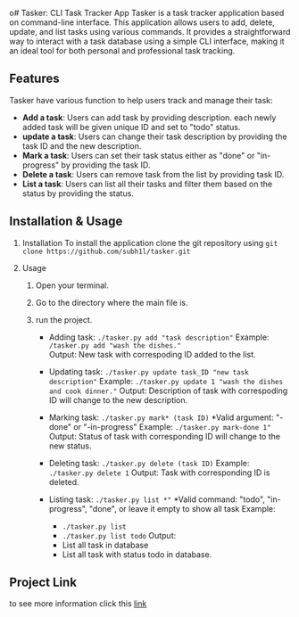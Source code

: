 o# Tasker: CLI Task Tracker App
Tasker is a task tracker application based on command-line interface. This application allows users to add, delete, update, and list tasks using various commands. It provides a straightforward way to interact with a task database using a simple CLI interface, making it an ideal tool for both personal and professional task tracking.

## Features
Tasker have various function to help users track and manage their task:
- **Add a task**: Users can add task by providing description. each newly added task will be given unique ID and set to "todo" status.
- **update a task**: Users can change their task description by providing the task ID and the new description.
- **Mark a task**: Users can set their task status either as "done" or "in-progress" by providing the task ID.
- **Delete a task**: Users can remove task from the list by providing task ID.
- **List a task**: Users can list all their tasks and filter them based on the status by providing the status.

## Installation & Usage
1. Installation
    To install the application clone the git repository using `git clone https://github.com/subh1l/tasker.git`

2. Usage
    1. Open your terminal.

    2. Go to the directory where the main file is.

    3. run the project.

        - Adding task: `./tasker.py add "task description"`
            Example: `/tasker.py add "wash the dishes."`   
            Output: New task with correspoding ID added to the list.

        - Updating task: `./tasker.py update task_ID "new task description"`
            Example: `./tasker.py update 1 "wash the dishes and cook dinner."`
            Output: Description of task with correspoding ID will change to the new description.

        - Marking task: `./tasker.py mark* (task ID)`
            *Valid argument: "-done" or "-in-progress"
            Example: `./tasker.py mark-done 1"`
            Output: Status of task with corresponding ID will change to the new status.

        - Deleting task: `./tasker.py delete (task ID)`
            Example: `./tasker.py delete 1`
            Output: Task with corresponding ID is deleted.
        
        - Listing task: `./tasker.py list *"`
            *Valid command: "todo", "in-progress", "done", or leave it empty to show all task
            Example: 
            - `./tasker.py list`
            - `./tasker.py list todo`
            Output:
            - List all task in database
            - List all task with status todo in database.
            
        
## Project Link
to see more information click this [link](https://roadmap.sh/projects/task-tracker)